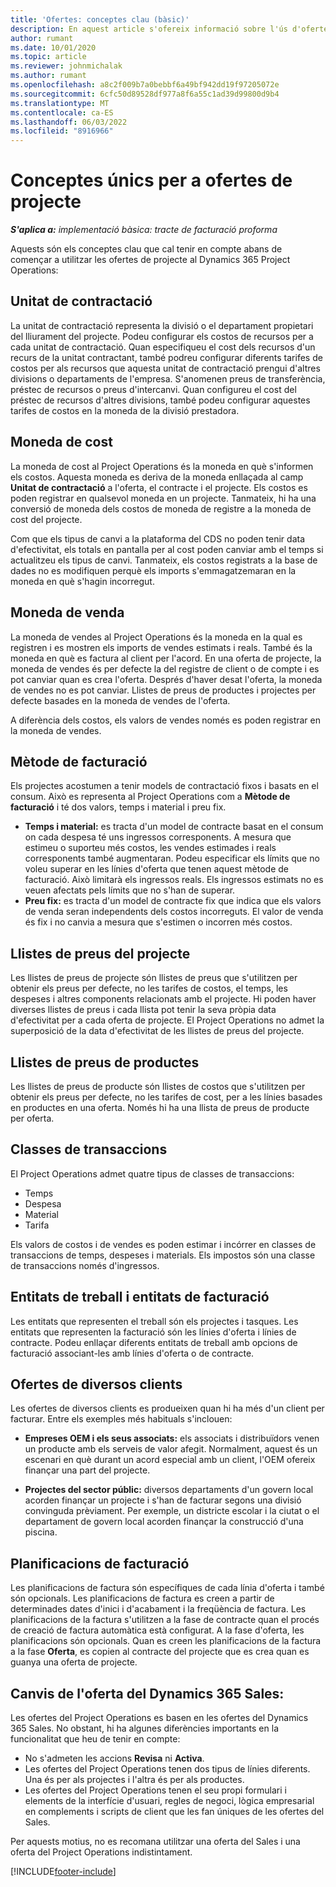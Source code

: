 ```yaml
---
title: 'Ofertes: conceptes clau (bàsic)'
description: En aquest article s'ofereix informació sobre l'ús d'ofertes de projectes a les operacions del projecte.
author: rumant
ms.date: 10/01/2020
ms.topic: article
ms.reviewer: johnmichalak
ms.author: rumant
ms.openlocfilehash: a8c2f009b7a0bebbf6a49bf942dd19f97205072e
ms.sourcegitcommit: 6cfc50d89528df977a8f6a55c1ad39d99800d9b4
ms.translationtype: MT
ms.contentlocale: ca-ES
ms.lasthandoff: 06/03/2022
ms.locfileid: "8916966"
---
```

# <a name="concepts-unique-to-project-quotes"></a>Conceptes únics per a ofertes de projecte

_**S'aplica a:** implementació bàsica: tracte de facturació proforma_


Aquests són els conceptes clau que cal tenir en compte abans de començar a utilitzar les ofertes de projecte al Dynamics 365 Project Operations:

## <a name="contracting-unit"></a>Unitat de contractació

La unitat de contractació representa la divisió o el departament propietari del lliurament del projecte. Podeu configurar els costos de recursos per a cada unitat de contractació. Quan especifiqueu el cost dels recursos d'un recurs de la unitat contractant, també podreu configurar diferents tarifes de costos per als recursos que aquesta unitat de contractació prengui d'altres divisions o departaments de l'empresa. S'anomenen preus de transferència, préstec de recursos o preus d'intercanvi. Quan configureu el cost del préstec de recursos d'altres divisions, també podeu configurar aquestes tarifes de costos en la moneda de la divisió prestadora.

## <a name="cost-currency"></a>Moneda de cost

La moneda de cost al Project Operations és la moneda en què s'informen els costos. Aquesta moneda es deriva de la moneda enllaçada al camp **Unitat de contractació** a l'oferta, el contracte i el projecte. Els costos es poden registrar en qualsevol moneda en un projecte. Tanmateix, hi ha una conversió de moneda dels costos de moneda de registre a la moneda de cost del projecte.

Com que els tipus de canvi a la plataforma del CDS no poden tenir data d'efectivitat, els totals en pantalla per al cost poden canviar amb el temps si actualitzeu els tipus de canvi. Tanmateix, els costos registrats a la base de dades no es modifiquen perquè els imports s'emmagatzemaran en la moneda en què s'hagin incorregut.

## <a name="sales-currency"></a>Moneda de venda

La moneda de vendes al Project Operations és la moneda en la qual es registren i es mostren els imports de vendes estimats i reals. També és la moneda en què es factura al client per l'acord. En una oferta de projecte, la moneda de vendes és per defecte la del registre de client o de compte i es pot canviar quan es crea l'oferta. Després d'haver desat l'oferta, la moneda de vendes no es pot canviar. Llistes de preus de productes i projectes per defecte basades en la moneda de vendes de l'oferta.

A diferència dels costos, els valors de vendes només es poden registrar en la moneda de vendes.

## <a name="billing-method"></a>Mètode de facturació

Els projectes acostumen a tenir models de contractació fixos i basats en el consum. Això es representa al Project Operations com a **Mètode de facturació** i té dos valors, temps i material i preu fix.

- **Temps i material:** es tracta d'un model de contracte basat en el consum on cada despesa té uns ingressos corresponents. A mesura que estimeu o suporteu més costos, les vendes estimades i reals corresponents també augmentaran. Podeu especificar els límits que no voleu superar en les línies d'oferta que tenen aquest mètode de facturació. Això limitarà els ingressos reals. Els ingressos estimats no es veuen afectats pels límits que no s'han de superar.
- **Preu fix:** es tracta d'un model de contracte fix que indica que els valors de venda seran independents dels costos incorreguts. El valor de venda és fix i no canvia a mesura que s'estimen o incorren més costos.

## <a name="project-price-lists"></a>Llistes de preus del projecte

Les llistes de preus de projecte són llistes de preus que s'utilitzen per obtenir els preus per defecte, no les tarifes de costos, el temps, les despeses i altres components relacionats amb el projecte. Hi poden haver diverses llistes de preus i cada llista pot tenir la seva pròpia data d'efectivitat per a cada oferta de projecte. El Project Operations no admet la superposició de la data d'efectivitat de les llistes de preus del projecte.

## <a name="product-price-lists"></a>Llistes de preus de productes

Les llistes de preus de producte són llistes de costos que s'utilitzen per obtenir els preus per defecte, no les tarifes de cost, per a les línies basades en productes en una oferta. Només hi ha una llista de preus de producte per oferta.

## <a name="transaction-classes"></a>Classes de transaccions

El Project Operations admet quatre tipus de classes de transaccions:

- Temps
- Despesa
- Material
- Tarifa

Els valors de costos i de vendes es poden estimar i incórrer en classes de transaccions de temps, despeses i materials. Els impostos són una classe de transaccions només d'ingressos.

## <a name="work-entities-and-billing-entities"></a>Entitats de treball i entitats de facturació

Les entitats que representen el treball són els projectes i tasques. Les entitats que representen la facturació són les línies d'oferta i línies de contracte. Podeu enllaçar diferents entitats de treball amb opcions de facturació associant-les amb línies d'oferta o de contracte.

## <a name="multi-customer-deals"></a>Ofertes de diversos clients

Les ofertes de diversos clients es produeixen quan hi ha més d'un client per facturar. Entre els exemples més habituals s'inclouen:

- **Empreses OEM i els seus associats:** els associats i distribuïdors venen un producte amb els serveis de valor afegit. Normalment, aquest és un escenari en què durant un acord especial amb un client, l'OEM ofereix finançar una part del projecte. 

- **Projectes del sector públic:** diversos departaments d'un govern local acorden finançar un projecte i s'han de facturar segons una divisió convinguda prèviament. Per exemple, un districte escolar i la ciutat o el departament de govern local acorden finançar la construcció d'una piscina.

## <a name="invoice-schedules"></a>Planificacions de facturació

Les planificacions de factura són específiques de cada línia d'oferta i també són opcionals. Les planificacions de factura es creen a partir de determinades dates d'inici i d'acabament i la freqüència de factura. Les planificacions de la factura s'utilitzen a la fase de contracte quan el procés de creació de factura automàtica està configurat. A la fase d'oferta, les planificacions són opcionals. Quan es creen les planificacions de la factura a la fase **Oferta**, es copien al contracte del projecte que es crea quan es guanya una oferta de projecte.

## <a name="changes-from-dynamics-365-sales-quote"></a>Canvis de l'oferta del Dynamics 365 Sales:

Les ofertes del Project Operations es basen en les ofertes del Dynamics 365 Sales. No obstant, hi ha algunes diferències importants en la funcionalitat que heu de tenir en compte:

- No s'admeten les accions **Revisa** ni **Activa**.
- Les ofertes del Project Operations tenen dos tipus de línies diferents. Una és per als projectes i l'altra és per als productes.
- Les ofertes del Project Operations tenen el seu propi formulari i elements de la interfície d'usuari, regles de negoci, lògica empresarial en complements i scripts de client que les fan úniques de les ofertes del Sales.

Per aquests motius, no es recomana utilitzar una oferta del Sales i una oferta del Project Operations indistintament.


[!INCLUDE[footer-include](../../includes/footer-banner.md)]
